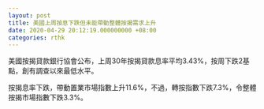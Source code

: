 ```yaml
---
layout: post
title: 美國上周按息下跌但未能帶動整體按揭需求上升
date: 2020-04-29 20:12:19.000000000 +08:00
categories: rthk
---
```


美國按揭貸款銀行協會公布，上周30年按揭貸款息率平均3.43%，按周下跌2基點，創有調查以來最低水平。

按揭息率下跌，帶動置業市場指數上升11.6%，不過，轉按指數下跌7.3%，令整體按揭市場指數下跌3.3%。
